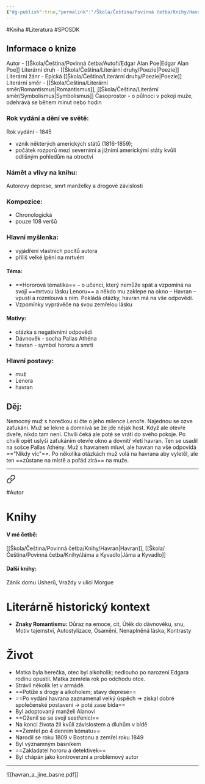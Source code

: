 ```yaml
---
{"dg-publish":true,"permalink":"/Škola/Čeština/Povinná četba/Knihy/Havran/","created":"2024-03-18T20:55:36.327+01:00","updated":"2024-03-13T18:27:07.284+01:00"}
---
```


#Kniha #Literatura #SPOSDK
## Informace o knize
Autor - [[Škola/Čeština/Povinná četba/Autoři/Edgar Alan Poe\|Edgar Alan Poe]]
Literární druh - [[Škola/Čeština/Literární druhy/Poezie\|Poezie]]
Literární žánr - Epická [[Škola/Čeština/Literární druhy/Poezie\|Poezie]]
Literární směr - [[Škola/Čeština/Literární směr/Romantismus\|Romantismus]], [[Škola/Čeština/Literární směr/Symbolismus\|Symbolismus]]
Časoprostor - o půlnoci v pokoji muže, odehrává se během minut nebo hodin
### Rok vydání a dění ve světě:
Rok vydání - 1845
- vznik některých amerických států (1816-1859); 
- počátek rozporů mezi severními a jižními americkými státy kvůli odlišným pohledům na otroctví
### Námět a vlivy na knihu:
Autorovy deprese, smrt manželky a drogové závislosti
### Kompozice: 
- Chronologická
- pouze 108 veršů
### Hlavní myšlenka:
- vyjádření vlastních pocitů autora
- příliš velké lpění na mrtvém
#### Téma:
- ==Hororová tématika== – o učenci, který nemůže spát a vzpomíná na svojí ==mrtvou lásku Lenoru== a někdo mu zaklepe na okno – Havran – vpustí a rozmlouvá s ním. Pokládá otázky, havran má na vše odpovědi.
- Vzpomínky vyprávěče na svou zemřelou lásku
#### Motivy:
- otázka s negativními odpovědi
- Dávnověk - socha Pallas Athéna
- havran - symbol hororu a smrti
### Hlavní postavy:
- muž
- Lenora
- havran
## Děj:
Nemocný muž s horečkou si čte o jeho milence Lenoře. Najednou se ozve zaťukání. Muž se lekne a domnívá se že jde nějak host. Když ale otevře dveře, nikdo tam není. Chvíli čeká ale poté se vrátí do svého pokoje. Po chvíli opět uslyší zaťukáním otevře okno a dovnitř vletí havran. Ten se usadil na sošce Pallas Athény. Muž s havranem mluví, ale havran na vše odpovídá =="Nikdy víc"==. Po několika otázkách muž volá na havrana aby vyletěl, ale ten ==zůstane na místě a pořád zírá== na muže.
___

<div class="transclusion internal-embed is-loaded"><a class="markdown-embed-link" href="/skola/cestina/povinna-cetba/autori/edgar-alan-poe/" aria-label="Open link"><svg xmlns="http://www.w3.org/2000/svg" width="24" height="24" viewBox="0 0 24 24" fill="none" stroke="currentColor" stroke-width="2" stroke-linecap="round" stroke-linejoin="round" class="svg-icon lucide-link"><path d="M10 13a5 5 0 0 0 7.54.54l3-3a5 5 0 0 0-7.07-7.07l-1.72 1.71"></path><path d="M14 11a5 5 0 0 0-7.54-.54l-3 3a5 5 0 0 0 7.07 7.07l1.71-1.71"></path></svg></a><div class="markdown-embed">




#Autor 
# Knihy
#### V mé četbě:
[[Škola/Čeština/Povinná četba/Knihy/Havran\|Havran]], [[Škola/Čeština/Povinná četba/Knihy/Jáma a Kyvadlo\|Jáma a Kyvadlo]]
#### Další knihy:
Zánik domu Usherů, Vraždy v ulici Morgue

# Literárně historický kontext
- **Znaky Romantismu:** Důraz na emoce, cit, Útěk do dávnověku, snu, Motiv tajemství, Autostylizace, Osamění, Nenaplněná láska, Kontrasty
# Život
- Matka byla herečka, otec byl alkoholik; nedlouho po narození Edgara rodinu opustil. Matka zemřela rok po odchodu otce.
- Strávil několik let v armádě.
- ==Potíže s drogy a alkoholem; stavy deprese==
- ==Po vydání havrana zaznamenal velký úspěch -> získal dobré společenské postavení -> poté zase bída==
- Byl adoptovaný manželi Alanovi
- ==Oženil se se svojí sestřenicí==
- Na konci života žil kvůli závislostem a dluhům v bídě
- ==Zemřel po 4 denním kómatu==
- Narodil se roku 1809 v Bostonu a zemřel roku 1849
- Byl významným básníkem
- ==Zakladatel hororu a detektivek==
- Byl chápán jako kontroverzní a problémový autor



</div></div>

___

![[havran_a_jine_basne.pdf]]